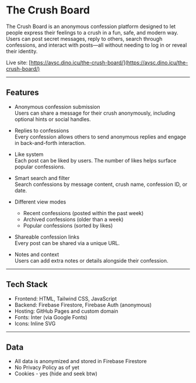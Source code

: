 # The Crush Board

The Crush Board is an anonymous confession platform designed to let people express their feelings to a crush in a fun, safe, and modern way. Users can post secret messages, reply to others, search through confessions, and interact with posts—all without needing to log in or reveal their identity.

Live site: [https://avsc.dino.icu/the-crush-board/](https://avsc.dino.icu/the-crush-board/)

---

## Features

- Anonymous confession submission  
  Users can share a message for their crush anonymously, including optional hints or social handles.

- Replies to confessions  
  Every confession allows others to send anonymous replies and engage in back-and-forth interaction.

- Like system  
  Each post can be liked by users. The number of likes helps surface popular confessions.

- Smart search and filter  
  Search confessions by message content, crush name, confession ID, or date.

- Different view modes  
  - Recent confessions (posted within the past week)  
  - Archived confessions (older than a week)  
  - Popular confessions (sorted by likes)

- Shareable confession links  
  Every post can be shared via a unique URL.

- Notes and context  
  Users can add extra notes or details alongside their confession.

---

## Tech Stack

- Frontend: HTML, Tailwind CSS, JavaScript  
- Backend: Firebase Firestore, Firebase Auth (anonymous)  
- Hosting: GitHub Pages and custom domain  
- Fonts: Inter (via Google Fonts)  
- Icons: Inline SVG

---

## Data 

- All data is anonymized and stored in Firebase Firestore
- No Privacy Policy as of yet
- Cookies - yes (hide and seek btw) 

